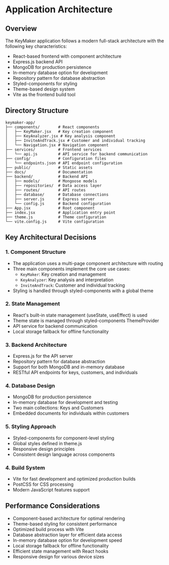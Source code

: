 # Application Architecture

## Overview

The KeyMaker application follows a modern full-stack architecture with the following key characteristics:

- React-based frontend with component architecture
- Express.js backend API
- MongoDB for production persistence
- In-memory database option for development
- Repository pattern for database abstraction
- Styled-components for styling
- Theme-based design system
- Vite as the frontend build tool

## Directory Structure

```
keymaker-app/
├── components/        # React components
│   ├── KeyMaker.jsx   # Key creation component
│   ├── KeyAnalyzer.jsx # Key analysis component
│   ├── InviteAndTrack.jsx # Customer and individual tracking
│   └── Navigation.jsx # Navigation component
├── services/          # Frontend services
│   └── api.js         # API service for backend communication
├── config/            # Configuration files
│   └── endpoints.json # API endpoint configuration
├── public/            # Static assets
├── docs/              # Documentation
├── backend/           # Backend API
│   ├── models/        # Mongoose models
│   ├── repositories/  # Data access layer
│   ├── routes/        # API routes
│   ├── database/      # Database connections
│   ├── server.js      # Express server
│   └── config.js      # Backend configuration
├── App.jsx            # Root component
├── index.jsx          # Application entry point
├── theme.js           # Theme configuration
└── vite.config.js     # Vite configuration
```

## Key Architectural Decisions

### 1. Component Structure
- The application uses a multi-page component architecture with routing
- Three main components implement the core use cases:
  - `KeyMaker`: Key creation and management
  - `KeyAnalyzer`: Key analysis and interpretation
  - `InviteAndTrack`: Customer and individual tracking
- Styling is handled through styled-components with a global theme

### 2. State Management
- React's built-in state management (useState, useEffect) is used
- Theme state is managed through styled-components ThemeProvider
- API service for backend communication
- Local storage fallback for offline functionality

### 3. Backend Architecture
- Express.js for the API server
- Repository pattern for database abstraction
- Support for both MongoDB and in-memory database
- RESTful API endpoints for keys, customers, and individuals

### 4. Database Design
- MongoDB for production persistence
- In-memory database for development and testing
- Two main collections: Keys and Customers
- Embedded documents for individuals within customers

### 5. Styling Approach
- Styled-components for component-level styling
- Global styles defined in theme.js
- Responsive design principles
- Consistent design language across components

### 4. Build System
- Vite for fast development and optimized production builds
- PostCSS for CSS processing
- Modern JavaScript features support

## Performance Considerations

- Component-based architecture for optimal rendering
- Theme-based styling for consistent performance
- Optimized build process with Vite
- Database abstraction layer for efficient data access
- In-memory database option for development speed
- Local storage fallback for offline functionality
- Efficient state management with React hooks
- Responsive design for various device sizes